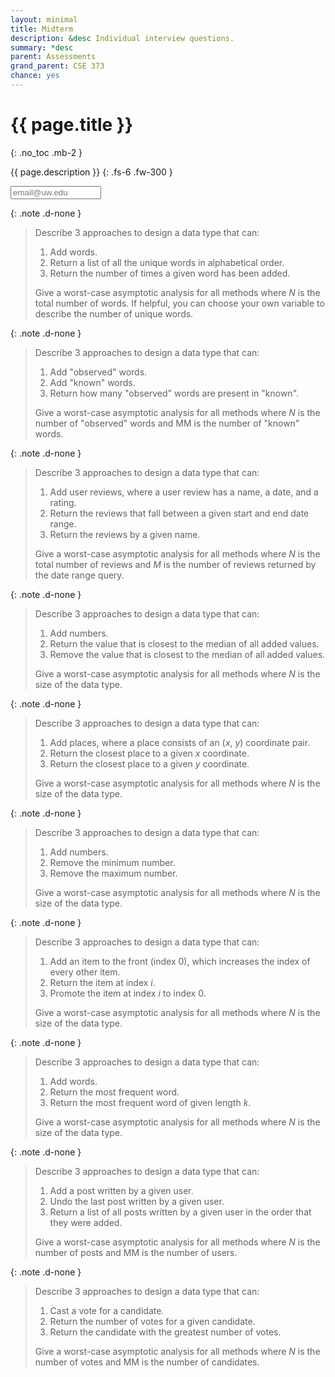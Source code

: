 ```yaml
---
layout: minimal
title: Midterm
description: &desc Individual interview questions.
summary: *desc
parent: Assessments
grand_parent: CSE 373
chance: yes
---
```


# {{ page.title }}
{: .no_toc .mb-2 }

{{ page.description }}
{: .fs-6 .fw-300 }

<input id="email" type="email" size="15" placeholder="email@uw.edu" class="text-beta p-2 mb-2" />

{: .note .d-none }
> Describe 3 approaches to design a data type that can:
>
> 1. Add words.
> 1. Return a list of all the unique words in alphabetical order.
> 1. Return the number of times a given word has been added.
>
> Give a worst-case asymptotic analysis for all methods where _N_ is the total number of words. If helpful, you can choose your own variable to describe the number of unique words.

{: .note .d-none }
> Describe 3 approaches to design a data type that can:
>
> 1. Add "observed" words.
> 1. Add "known" words.
> 1. Return how many "observed" words are present in "known".
>
> Give a worst-case asymptotic analysis for all methods where _N_ is the number of "observed" words and MM is the number of "known" words.

{: .note .d-none }
> Describe 3 approaches to design a data type that can:
>
> 1. Add user reviews, where a user review has a name, a date, and a rating.
> 1. Return the reviews that fall between a given start and end date range.
> 1. Return the reviews by a given name.
>
> Give a worst-case asymptotic analysis for all methods where _N_ is the total number of reviews and _M_ is the number of reviews returned by the date range query.

{: .note .d-none }
> Describe 3 approaches to design a data type that can:
>
> 1. Add numbers.
> 1. Return the value that is closest to the median of all added values.
> 1. Remove the value that is closest to the median of all added values.
>
> Give a worst-case asymptotic analysis for all methods where _N_ is the size of the data type.

{: .note .d-none }
> Describe 3 approaches to design a data type that can:
>
> 1. Add places, where a place consists of an (_x_, _y_) coordinate pair.
> 1. Return the closest place to a given _x_ coordinate.
> 1. Return the closest place to a given _y_ coordinate.
>
> Give a worst-case asymptotic analysis for all methods where _N_ is the size of the data type.

{: .note .d-none }
> Describe 3 approaches to design a data type that can:
>
> 1. Add numbers.
> 1. Remove the minimum number.
> 1. Remove the maximum number.
>
> Give a worst-case asymptotic analysis for all methods where _N_ is the size of the data type.

{: .note .d-none }
> Describe 3 approaches to design a data type that can:
>
> 1. Add an item to the front (index 0), which increases the index of every other item.
> 1. Return the item at index _i_.
> 1. Promote the item at index _i_ to index 0.
>
> Give a worst-case asymptotic analysis for all methods where _N_ is the size of the data type.

{: .note .d-none }
> Describe 3 approaches to design a data type that can:
>
> 1. Add words.
> 1. Return the most frequent word.
> 1. Return the most frequent word of given length _k_.
>
> Give a worst-case asymptotic analysis for all methods where _N_ is the size of the data type.

{: .note .d-none }
> Describe 3 approaches to design a data type that can:
>
> 1. Add a post written by a given user.
> 1. Undo the last post written by a given user.
> 1. Return a list of all posts written by a given user in the order that they were added.
>
> Give a worst-case asymptotic analysis for all methods where _N_ is the number of posts and MM is the number of users.

{: .note .d-none }
> Describe 3 approaches to design a data type that can:
>
> 1. Cast a vote for a candidate.
> 1. Return the number of votes for a given candidate.
> 1. Return the candidate with the greatest number of votes.
>
> Give a worst-case asymptotic analysis for all methods where _N_ is the number of votes and MM is the number of candidates.

<script>
const email = document.getElementById("email");
const notes = document.getElementsByClassName("note");

email.addEventListener("input", event => {
    const seed = event.target.value.trim().toLowerCase();
    if (seed.endsWith("@uw.edu")) {
        document.title = document.title.replace("|", ` for ${seed} |`);
        const url = new URL(window.location);
        url.searchParams.set("email", seed);
        window.history.pushState(null, "", url.toString());
        for (const note of notes) {
            note.classList.add("d-none");
        };
        const chance = new Chance(seed);
        const shuffled = chance.shuffle(notes);
        for (const note of shuffled.slice(0, 3).sort((x, y) => x - y)) {
            note.classList.remove("d-none");
        };
    };
});

(new URL(window.location)).searchParams.forEach((val, key) => {
    const field = document.getElementById(key);
    field.value = val;
    field.dispatchEvent(new Event("input"));
});
</script>
